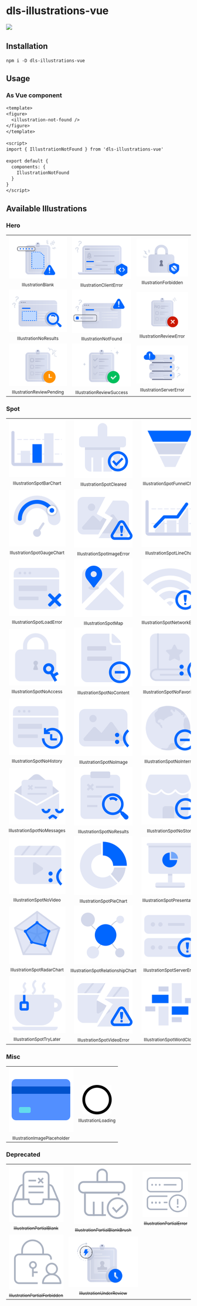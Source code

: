 # dls-illustrations-vue

![](https://img.shields.io/npm/v/dls-illustrations-vue.svg)

## Installation

```shell
npm i -D dls-illustrations-vue
```

## Usage

### As Vue component

```vue
<template>
<figure>
  <illustration-not-found />
</figure>
</template>

<script>
import { IllustrationNotFound } from 'dls-illustrations-vue'

export default {
  components: {
    IllustrationNotFound
  }
}
</script>
```

## Available Illustrations

<!-- assets:start -->
### Hero

<table><tr><td align="center"><img src="https://raw.githubusercontent.com/ecomfe/dls-illustrations/master/raw/hero/blank.svg"/><br/><sub>IllustrationBlank</sub></td><td align="center"><img src="https://raw.githubusercontent.com/ecomfe/dls-illustrations/master/raw/hero/client-error.svg"/><br/><sub>IllustrationClientError</sub></td><td align="center"><img src="https://raw.githubusercontent.com/ecomfe/dls-illustrations/master/raw/hero/forbidden.svg"/><br/><sub>IllustrationForbidden</sub></td></tr><tr><td align="center"><img src="https://raw.githubusercontent.com/ecomfe/dls-illustrations/master/raw/hero/no-results.svg"/><br/><sub>IllustrationNoResults</sub></td><td align="center"><img src="https://raw.githubusercontent.com/ecomfe/dls-illustrations/master/raw/hero/not-found.svg"/><br/><sub>IllustrationNotFound</sub></td><td align="center"><img src="https://raw.githubusercontent.com/ecomfe/dls-illustrations/master/raw/hero/review-error.svg"/><br/><sub>IllustrationReviewError</sub></td></tr><tr><td align="center"><img src="https://raw.githubusercontent.com/ecomfe/dls-illustrations/master/raw/hero/review-pending.svg"/><br/><sub>IllustrationReviewPending</sub></td><td align="center"><img src="https://raw.githubusercontent.com/ecomfe/dls-illustrations/master/raw/hero/review-success.svg"/><br/><sub>IllustrationReviewSuccess</sub></td><td align="center"><img src="https://raw.githubusercontent.com/ecomfe/dls-illustrations/master/raw/hero/server-error.svg"/><br/><sub>IllustrationServerError</sub></td></tr></table>

### Spot

<table><tr><td align="center"><img src="https://raw.githubusercontent.com/ecomfe/dls-illustrations/master/raw/spot/spot-bar-chart.svg"/><br/><sub>IllustrationSpotBarChart</sub></td><td align="center"><img src="https://raw.githubusercontent.com/ecomfe/dls-illustrations/master/raw/spot/spot-cleared.svg"/><br/><sub>IllustrationSpotCleared</sub></td><td align="center"><img src="https://raw.githubusercontent.com/ecomfe/dls-illustrations/master/raw/spot/spot-funnel-chart.svg"/><br/><sub>IllustrationSpotFunnelChart</sub></td></tr><tr><td align="center"><img src="https://raw.githubusercontent.com/ecomfe/dls-illustrations/master/raw/spot/spot-gauge-chart.svg"/><br/><sub>IllustrationSpotGaugeChart</sub></td><td align="center"><img src="https://raw.githubusercontent.com/ecomfe/dls-illustrations/master/raw/spot/spot-image-error.svg"/><br/><sub>IllustrationSpotImageError</sub></td><td align="center"><img src="https://raw.githubusercontent.com/ecomfe/dls-illustrations/master/raw/spot/spot-line-chart.svg"/><br/><sub>IllustrationSpotLineChart</sub></td></tr><tr><td align="center"><img src="https://raw.githubusercontent.com/ecomfe/dls-illustrations/master/raw/spot/spot-load-error.svg"/><br/><sub>IllustrationSpotLoadError</sub></td><td align="center"><img src="https://raw.githubusercontent.com/ecomfe/dls-illustrations/master/raw/spot/spot-map.svg"/><br/><sub>IllustrationSpotMap</sub></td><td align="center"><img src="https://raw.githubusercontent.com/ecomfe/dls-illustrations/master/raw/spot/spot-network-error.svg"/><br/><sub>IllustrationSpotNetworkError</sub></td></tr><tr><td align="center"><img src="https://raw.githubusercontent.com/ecomfe/dls-illustrations/master/raw/spot/spot-no-access.svg"/><br/><sub>IllustrationSpotNoAccess</sub></td><td align="center"><img src="https://raw.githubusercontent.com/ecomfe/dls-illustrations/master/raw/spot/spot-no-content.svg"/><br/><sub>IllustrationSpotNoContent</sub></td><td align="center"><img src="https://raw.githubusercontent.com/ecomfe/dls-illustrations/master/raw/spot/spot-no-favorites.svg"/><br/><sub>IllustrationSpotNoFavorites</sub></td></tr><tr><td align="center"><img src="https://raw.githubusercontent.com/ecomfe/dls-illustrations/master/raw/spot/spot-no-history.svg"/><br/><sub>IllustrationSpotNoHistory</sub></td><td align="center"><img src="https://raw.githubusercontent.com/ecomfe/dls-illustrations/master/raw/spot/spot-no-image.svg"/><br/><sub>IllustrationSpotNoImage</sub></td><td align="center"><img src="https://raw.githubusercontent.com/ecomfe/dls-illustrations/master/raw/spot/spot-no-internet.svg"/><br/><sub>IllustrationSpotNoInternet</sub></td></tr><tr><td align="center"><img src="https://raw.githubusercontent.com/ecomfe/dls-illustrations/master/raw/spot/spot-no-messages.svg"/><br/><sub>IllustrationSpotNoMessages</sub></td><td align="center"><img src="https://raw.githubusercontent.com/ecomfe/dls-illustrations/master/raw/spot/spot-no-results.svg"/><br/><sub>IllustrationSpotNoResults</sub></td><td align="center"><img src="https://raw.githubusercontent.com/ecomfe/dls-illustrations/master/raw/spot/spot-no-store.svg"/><br/><sub>IllustrationSpotNoStore</sub></td></tr><tr><td align="center"><img src="https://raw.githubusercontent.com/ecomfe/dls-illustrations/master/raw/spot/spot-no-video.svg"/><br/><sub>IllustrationSpotNoVideo</sub></td><td align="center"><img src="https://raw.githubusercontent.com/ecomfe/dls-illustrations/master/raw/spot/spot-pie-chart.svg"/><br/><sub>IllustrationSpotPieChart</sub></td><td align="center"><img src="https://raw.githubusercontent.com/ecomfe/dls-illustrations/master/raw/spot/spot-presentation.svg"/><br/><sub>IllustrationSpotPresentation</sub></td></tr><tr><td align="center"><img src="https://raw.githubusercontent.com/ecomfe/dls-illustrations/master/raw/spot/spot-radar-chart.svg"/><br/><sub>IllustrationSpotRadarChart</sub></td><td align="center"><img src="https://raw.githubusercontent.com/ecomfe/dls-illustrations/master/raw/spot/spot-relationship-chart.svg"/><br/><sub>IllustrationSpotRelationshipChart</sub></td><td align="center"><img src="https://raw.githubusercontent.com/ecomfe/dls-illustrations/master/raw/spot/spot-server-error.svg"/><br/><sub>IllustrationSpotServerError</sub></td></tr><tr><td align="center"><img src="https://raw.githubusercontent.com/ecomfe/dls-illustrations/master/raw/spot/spot-try-later.svg"/><br/><sub>IllustrationSpotTryLater</sub></td><td align="center"><img src="https://raw.githubusercontent.com/ecomfe/dls-illustrations/master/raw/spot/spot-video-error.svg"/><br/><sub>IllustrationSpotVideoError</sub></td><td align="center"><img src="https://raw.githubusercontent.com/ecomfe/dls-illustrations/master/raw/spot/spot-word-cloud.svg"/><br/><sub>IllustrationSpotWordCloud</sub></td></tr></table>

### Misc

<table><tr><td align="center"><img src="https://raw.githubusercontent.com/ecomfe/dls-illustrations/master/raw/misc/image-placeholder.svg"/><br/><sub>IllustrationImagePlaceholder</sub></td><td align="center"><img src="https://raw.githubusercontent.com/ecomfe/dls-illustrations/master/raw/misc/loading.svg"/><br/><sub>IllustrationLoading</sub></td></tr></table>

### Deprecated

<table><tr><td align="center"><img src="https://raw.githubusercontent.com/ecomfe/dls-illustrations/master/raw/deprecated/partial-blank.svg"/><br/><sub><s>IllustrationPartialBlank</s></sub></td><td align="center"><img src="https://raw.githubusercontent.com/ecomfe/dls-illustrations/master/raw/deprecated/partial-blank-brush.svg"/><br/><sub><s>IllustrationPartialBlankBrush</s></sub></td><td align="center"><img src="https://raw.githubusercontent.com/ecomfe/dls-illustrations/master/raw/deprecated/partial-error.svg"/><br/><sub><s>IllustrationPartialError</s></sub></td></tr><tr><td align="center"><img src="https://raw.githubusercontent.com/ecomfe/dls-illustrations/master/raw/deprecated/partial-forbidden.svg"/><br/><sub><s>IllustrationPartialForbidden</s></sub></td><td align="center"><img src="https://raw.githubusercontent.com/ecomfe/dls-illustrations/master/raw/deprecated/under-review.svg"/><br/><sub><s>IllustrationUnderReview</s></sub></td><td></td></tr></table>
<!-- assets:end -->

